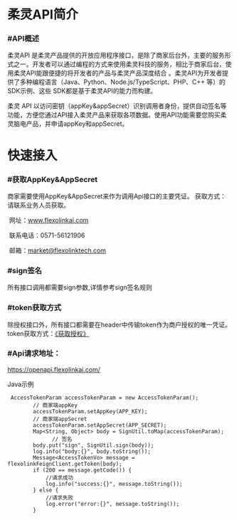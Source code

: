 
# 柔灵API简介

### #API概述
柔灵API 是柔灵产品提供的开放应用程序接口，是除了商家后台外，主要的服务形式之一。开发者可以通过编程的方式来使用柔灵科技的服务，相比于商家后台，使用柔灵API能跟便捷的将开发者的产品与柔灵产品深度结合 。柔灵API为开发者提供了多种编程语言（Java、Python、Node.js/TypeScript、PHP、C++ 等）的SDK示例、这些 SDK都是基于柔灵API的能力而构建。

柔灵 API 以访问密钥（appKey&appSecret）识别调用者身份，提供自动签名等功能，方便您通过API接入柔灵产品来获取各项数据。使用API功能需要您购买柔灵脑电产品，并申请appKey和appSecret。






# **快速接入**
### #获取AppKey&AppSecret
商家需要使用AppKey&AppSecret来作为调用Api接口的主要凭证。
获取方式：请联系业务人员获取。

 网址：<u>www.flexolinkai.com</u>

 联系电话：0571-56121906

 邮箱：<u>market@flexolinktech.com</u>



### #sign签名
所有接口调用都需要sign参数,详情参考sign签名规则
### #token获取方式
除授权接口外，所有接口都需要在header中传输token作为商户授权的唯一凭证。
token获取方式：[《获取授权》](https://www.yuque.com/rongjie-m6cw5/xvsuc9/ih7qge?singleDoc#%20%E3%80%8A%E8%8E%B7%E5%8F%96%E6%8E%88%E6%9D%83%E3%80%8B)
### #Api请求地址：
https://openapi.flexolinkai.com/

Java示例
```
 AccessTokenParam accessTokenParam = new AccessTokenParam();
        // 商家端appKey
        accessTokenParam.setAppKey(APP_KEY);
        // 商家端appSecret
        accessTokenParam.setAppSecret(APP_SECRET);
        Map<String, Object> body = SignUtil.toMap(accessTokenParam);
			  // 签名
        body.put("sign", SignUtil.sign(body));
        log.info("body:{}", body.toString());
        Message<AccessTokenVo> message = flexolinkFeignClient.getToken(body);
        if (200 == message.getCode()) {
            //请求成功
            log.info("success:{}", message.toString());
        } else {
            //请求失败
            log.error("error:{}", message.toString());
        }
```